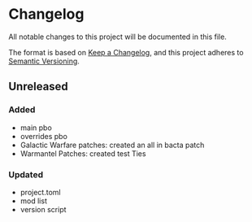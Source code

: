 # Changelog

All notable changes to this project will be documented in this file.

The format is based on [Keep a Changelog](https://keepachangelog.com/en/1.0.0/),
and this project adheres to [Semantic Versioning](https://semver.org/spec/v2.0.0.html).

## Unreleased
### Added
- main pbo
- overrides pbo
- Galactic Warfare patches: created an all in bacta patch
- Warmantel Patches: created test Ties
### Updated
- project.toml
- mod list
- version script

